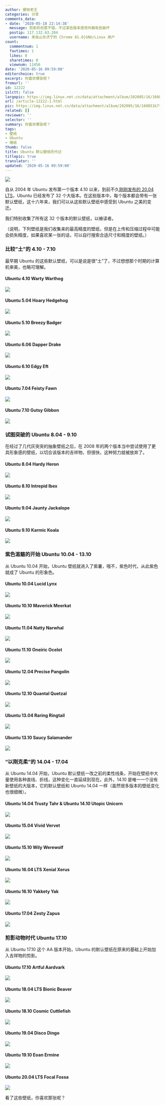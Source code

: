 ```yaml
---
author: 硬核老王
categories: 分享
comments_data:
- date: '2020-05-18 22:14:38'
  message: 剪影的创意不错，不过某些版本感觉作画有些崩坏
  postip: 117.132.63.204
  username: 来自山东济宁的 Chrome 81.0|GNU/Linux 用户
count:
  commentnum: 1
  favtimes: 1
  likes: 0
  sharetimes: 0
  viewnum: 11456
date: '2020-05-16 09:59:00'
editorchoice: true
excerpt: 你喜欢哪张呢？
fromurl: ''
id: 12222
islctt: false
largepic: https://img.linux.net.cn/data/attachment/album/202005/16/160851k7tzee7lo6qsz77f.jpg
url: /article-12222-1.html
pic: https://img.linux.net.cn/data/attachment/album/202005/16/160851k7tzee7lo6qsz77f.jpg.thumb.jpg
related: []
reviewer: ''
selector: ''
summary: 你喜欢哪张呢？
tags:
- 壁纸
- Ubuntu
- 墙纸
thumb: false
title: Ubuntu 默认壁纸历代记
titlepic: true
translator: ''
updated: '2020-05-16 09:59:00'
---
```


![](/data/attachment/album/202005/16/160851k7tzee7lo6qsz77f.jpg)


自从 2004 年 Ubuntu 发布第一个版本 4.10 以来，到前不久[刚刚发布的 20.04 LTS](/article-12142-1.html)，Ubuntu 已经发布了 32 个大版本。在这些版本中，每个版本都会带有一张默认壁纸，这十六年来，我们可以从这些默认壁纸中感受到 Ubuntu 之美的变迁。


我们特别收集了所有这 32 个版本的默认壁纸，以飨读者。


（说明，下列壁纸是我们收集来的最高精度的壁纸，但是在上传和压缩过程中可能会损失精度，如果喜欢某一张的话，可以自行搜索合适尺寸和精度的壁纸。）






### 比较”土”的 4.10 - 7.10


最早期 Ubuntu 的这些默认壁纸，可以是说是很“土”了，不过想想那个时期的计算机审美，也略可理解。


#### Ubuntu 4.10 Warty Warthog


![](/data/attachment/album/202005/16/091130ffkyk94q9q2zpg52.jpg)


#### Ubuntu 5.04 Hoary Hedgehog


![](/data/attachment/album/202005/16/091210azzp7lv0kk2k2w07.jpg)


#### Ubuntu 5.10 Breezy Badger


![](/data/attachment/album/202005/16/091237zriw5mmirvrnvafr.jpg)


#### Ubuntu 6.06 Dapper Drake


![](/data/attachment/album/202005/16/091305taw6ledfsx10dcf1.jpg)


#### Ubuntu 6.10 Edgy Eft


![](/data/attachment/album/202005/16/091334aiuwejtfetezbuyd.jpg)


#### Ubuntu 7.04 Feisty Fawn


![](/data/attachment/album/202005/16/091404vfgg7w7ui1733niv.jpg)


#### Ubuntu 7.10 Gutsy Gibbon


![](/data/attachment/album/202005/16/091432pdmh10uq0urd1d5p.jpg)


### 试图突破的 Ubuntu 8.04 - 9.10


在经过了几代灰突突的抽象壁纸之后，在 2008 年的两个版本当中尝试使用了更具形象感的壁纸，以切合该版本的吉祥物，但很快，这种努力就被放弃了。


#### Ubuntu 8.04 Hardy Heron


![](/data/attachment/album/202005/16/091858r3133gzgzyim1lvh.jpg)


#### Ubuntu 8.10 Intrepid Ibex


![](/data/attachment/album/202005/16/091932sk2oghwt8zoxwsih.jpg)


#### Ubuntu 9.04 Jaunty Jackalope


![](/data/attachment/album/202005/16/092011w443fbev34814h39.jpg)


#### Ubuntu 9.10 Karmic Koala


![](/data/attachment/album/202005/16/092041f3uyr7hhhjczhhhy.jpg)


### 紫色滥觞的开始 Ubuntu 10.04 - 13.10


从 Ubuntu 10.04 开始，Ubuntu 壁纸就进入了紫薯，哦不，紫色时代，从此紫色就成了 Ubuntu 的形象色。


#### Ubuntu 10.04 Lucid Lynx


![](/data/attachment/album/202005/16/092506buh3m67mu6h0ufp3.jpg)


#### Ubuntu 10.10 Maverick Meerkat


![](/data/attachment/album/202005/16/092539avih34ih335lj0qt.jpg)


#### Ubuntu 11.04 Natty Narwhal


![](/data/attachment/album/202005/16/092620w2btm2o0ou8af04b.jpg)


#### Ubuntu 11.10 Oneiric Ocelot


![](/data/attachment/album/202005/16/092707ui0uchiygcy2aqqh.jpg)


#### Ubuntu 12.04 Precise Pangolin


![](/data/attachment/album/202005/16/092738t8l051yxmzmyz3cd.jpg)


#### Ubuntu 12.10 Quantal Quetzal


![](/data/attachment/album/202005/16/092822rppywy4bh555ok05.jpg)


#### Ubuntu 13.04 Raring Ringtail


![](/data/attachment/album/202005/16/092909n8b4080yl8g9hhzy.jpg)


#### Ubuntu 13.10 Saucy Salamander


![](/data/attachment/album/202005/16/092941ggtzoo9tlp41lm1l.jpg)


### “以刚克柔”的 14.04 - 17.04


从 Ubuntu 14.04 开始，Ubuntu 默认壁纸一改之前的柔性线条，开始在壁纸中大量使用各种直线、折线，这种变化一直延续到现在。此外，14.10 是唯一一个没有新壁纸的大版本，它的默认壁纸和 Ubuntu 14.04 一样（虽然很多版本的壁纸变化也很细微）。


#### Ubuntu 14.04 Trusty Tahr & Ubuntu 14.10 Utopic Unicorn


![](/data/attachment/album/202005/16/093528s0xtkfb1yeyenfnz.jpg)


#### Ubuntu 15.04 Vivid Vervet


![](/data/attachment/album/202005/16/093622oy3txcl2cdpdxpdl.jpg)


#### Ubuntu 15.10 Wily Werewolf


![](/data/attachment/album/202005/16/093656h6wjd2jmp8i2zjww.jpg)


#### Ubuntu 16.04 LTS Xenial Xerus


![](/data/attachment/album/202005/16/093735f7d27i21671m21we.jpg)


#### Ubuntu 16.10 Yakkety Yak


![](/data/attachment/album/202005/16/093808mvvqa5ivroprpgvj.jpg)


#### Ubuntu 17.04 Zesty Zapus


![](/data/attachment/album/202005/16/093923flwohwolos1ljeaz.jpg)


### 剪影动物时代 Ubuntu 17.10


从 Ubuntu 17.10 这个 AA 版本开始，Ubuntu 的默认壁纸在原来的基础上开始加入吉祥物的剪影。


#### Ubuntu 17.10 Artful Aardvark


![](/data/attachment/album/202005/16/094147uxcxisxx99ccpssz.jpg)


#### Ubuntu 18.04 LTS Bionic Beaver


![](/data/attachment/album/202005/16/094220kzntlefj05gtipx0.jpg)


#### Ubuntu 18.10 Cosmic Cuttlefish


![](/data/attachment/album/202005/16/094248u04l0yj04j40ygz0.jpg)


#### Ubuntu 19.04 Disco Dingo


![](/data/attachment/album/202005/16/094331sghatqx2v3luul2a.jpg)


#### Ubuntu 19.10 Eoan Ermine


![](/data/attachment/album/202005/16/094404chc0hcekq5mzqqwa.jpg)


#### Ubuntu 20.04 LTS Focal Fossa


![](/data/attachment/album/202005/16/094517y0zu1i904dpj2u2o.jpg)


看了这些壁纸，你喜欢那张呢？